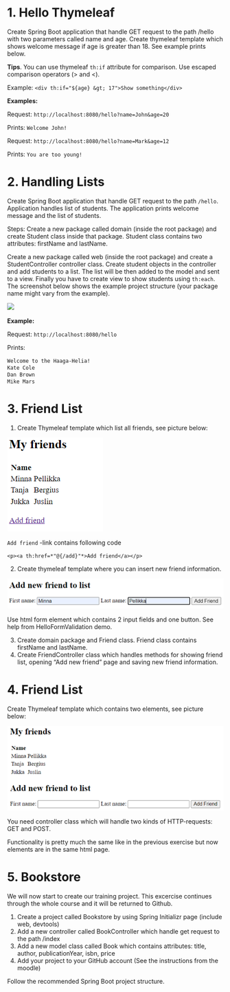 # 1. Hello Thymeleaf

Create Spring Boot application that handle GET request to the path /hello with two parameters called name and age. Create thymeleaf template which shows welcome message if age is greater than 18. See example prints below.

**Tips**. You can use thymeleaf `th:if` attribute for comparison. Use escaped comparison operators (&gt; and &lt;).

Example: `<div th:if="${age} &gt; 17">Show something</div>`

**Examples:**

Request: `http://localhost:8080/hello?name=John&age=20`

Prints: `Welcome John!`

Request: `http://localhost:8080/hello?name=Mark&age=12`

Prints: `You are too young!`

# 2. Handling Lists

Create Spring Boot application that handle GET request to the path `/hello`. Application handles list of students. The application prints welcome message and the list of students.

Steps: Create a new package called domain (inside the root package) and create Student class inside that package. Student class contains two attributes: firstName and lastName.

Create a new package called web (inside the root package) and create a StudentController controller class. Create student objects in the controller and add students to a list. The list will be then added to the model and sent to a view. Finally you have to create view to show students using `th:each`. The screenshot below shows the example project structure (your package name might vary from the example).

![](../imgs/2mvc_thymeleaf_9.png)

**Example:**

Request: `http://localhost:8080/hello`

Prints:
```
Welcome to the Haaga-Helia!
Kate Cole
Dan Brown
Mike Mars
```

# 3. Friend List

1. Create Thymeleaf template which list all friends, see picture below:

![](../imgs/2mvc_thymeleaf_10.png)

`Add friend` -link contains following code

```
<p><a th:href=*"@{/add}"*>Add friend</a></p>
```

2. Create thymeleaf template where you can insert new friend information.

![](../imgs/2mvc_thymeleaf_11.png)

Use html form element which contains 2 input fields and one button. See help from HelloFormValidation demo.

3. Create domain package and Friend class. Friend class contains firstName and lastName.
4. Create FriendController class which handles methods for showing friend list, opening “Add new friend” page and saving new friend information.

# 4. Friend List

Create Thymeleaf template which contains two elements, see picture below:

![](../imgs/2mvc_thymeleaf_12.png)

You need controller class which will handle two kinds of HTTP-requests: GET and POST.

Functionality is pretty much the same like in the previous exercise but now elements are in the same html page.

# 5. Bookstore

We will now start to create our training project. This excercise continues through the whole course and it will be returned to Github.

1. Create a project called Bookstore by using Spring Initializr page (include web, devtools)
2. Add a new controller called BookController which handle get request to the path /index
3. Add a new model class called Book which contains attributes: title, author, publicationYear, isbn, price
4. Add your project to your GitHub account (See the instructions from the moodle)

Follow the recommended Spring Boot project structure.
